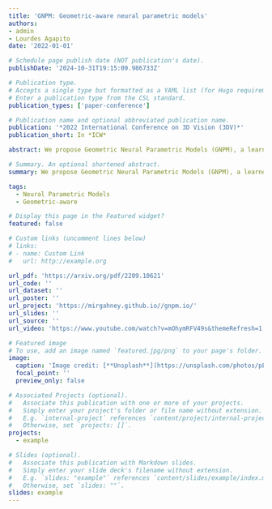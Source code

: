 ```yaml
---
title: 'GNPM: Geometric-aware neural parametric models'
authors:
- admin
- Lourdes Agapito
date: '2022-01-01'

# Schedule page publish date (NOT publication's date).
publishDate: '2024-10-31T19:15:09.986733Z'

# Publication type.
# Accepts a single type but formatted as a YAML list (for Hugo requirements).
# Enter a publication type from the CSL standard.
publication_types: ['paper-conference']

# Publication name and optional abbreviated publication name.
publication: '*2022 International Conference on 3D Vision (3DV)*'
publication_short: In *ICW*

abstract: We propose Geometric Neural Parametric Models (GNPM), a learned parametric model that takes into account the local structure of data to learn disentangled shape and pose latent spaces of 4D dynamics, using a geometric-aware architecture on point clouds. Temporally consistent 3D deformations are estimated without the need for dense correspondences at training time, by exploiting cycle consistency. Besides its ability to learn dense correspondences, GNPMs also enable latent-space manipulations such as interpolation and shape/pose transfer. We evaluate GNPMs on various datasets of clothed humans, and show that it achieves comparable performance to state of the art methods that require dense correspondences during training. 

# Summary. An optional shortened abstract.
summary: We propose Geometric Neural Parametric Models (GNPM), a learned parametric model that takes into account the local structure of data to learn disentangled shape and pose latent spaces of 4D dynamics, using a geometric-aware architecture on point clouds. 

tags:
  - Neural Parametric Models
  - Geometric-aware

# Display this page in the Featured widget?
featured: false

# Custom links (uncomment lines below)
# links:
# - name: Custom Link
#   url: http://example.org

url_pdf: 'https://arxiv.org/pdf/2209.10621'
url_code: ''
url_dataset: ''
url_poster: ''
url_project: 'https://mirgahney.github.io//gnpm.io/'
url_slides: ''
url_source: ''
url_video: 'https://www.youtube.com/watch?v=mOhymRFV49s&themeRefresh=1'

# Featured image
# To use, add an image named `featured.jpg/png` to your page's folder.
image:
  caption: 'Image credit: [**Unsplash**](https://unsplash.com/photos/pLCdAaMFLTE)'
  focal_point: ''
  preview_only: false

# Associated Projects (optional).
#   Associate this publication with one or more of your projects.
#   Simply enter your project's folder or file name without extension.
#   E.g. `internal-project` references `content/project/internal-project/index.md`.
#   Otherwise, set `projects: []`.
projects:
  - example

# Slides (optional).
#   Associate this publication with Markdown slides.
#   Simply enter your slide deck's filename without extension.
#   E.g. `slides: "example"` references `content/slides/example/index.md`.
#   Otherwise, set `slides: ""`.
slides: example
---
```

